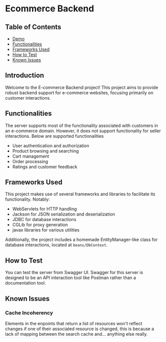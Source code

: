 # Ecommerce Backend

## Table of Contents
- [Demo](#introduction)
- [Functionalities](#functionalities)
- [Frameworks Used](#frameworks-used)
- [How to Test](#how-to-test)
- [Known Issues](#known-issues)

## Introduction
Welcome to the E-commerce Backend project! This project aims to provide robust backend support for e-commerce websites, focusing primarily on customer interactions.

## Functionalities
The server supports most of the functionality associated with customers in an e-commerce domain. However, it does not support functionality for seller interactions. Below are supported functionalities
- User authentication and authorization
- Product browsing and searching
- Cart management
- Order processing
- Ratings and customer feedback
  
## Frameworks Used
This project makes use of several frameworks and libraries to facilitate its functionality. Notably:
- WebServlets for HTTP handling
- Jackson for JSON serialization and deserialization
- JDBC for database interactions
- CGLib for proxy generation
- javax libraries for various utilities

Additionally, the project includes a homemade EntityManager-like class for database interactions, located at `beans/DbContext`.

## How to Test
You can test the server from Swagger UI. Swagger for this server is designed to be an API interaction tool like Postman rather than a documentation tool.

## Known Issues
### Cache Incoherency
Elements in the enpoints that return a list of resources won't reflect changes if one of their associated resource is changed, this is because a lack of mapping between the search cache and... anything else really.
